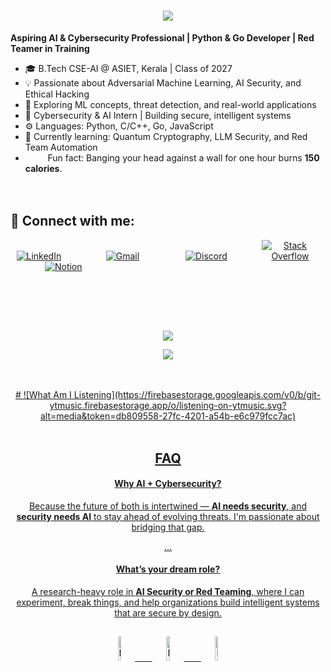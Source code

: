 
<h1 align="center">
  <a href="https://git.io/typing-svg">
    <img src="https://readme-typing-svg.herokuapp.com/?lines=Hello,+There!+👋;This+is+Atul+Biju...;Nice+to+meet+you!&center=true&size=30">
  </a>
</h1>

**Aspiring AI & Cybersecurity Professional | Python & Go Developer | Red Teamer in Training**

- 🎓 B.Tech CSE-AI @ ASIET, Kerala | Class of 2027  
- 💡 Passionate about Adversarial Machine Learning, AI Security, and Ethical Hacking  
- 🧠 Exploring ML concepts, threat detection, and real-world applications  
- 🔐 Cybersecurity & AI Intern | Building secure, intelligent systems  
- ⚙️ Languages: Python, C/C++, Go, JavaScript  
- 🌱 Currently learning: Quantum Cryptography, LLM Security, and Red Team Automation
-  &nbsp;&nbsp;<img src="https://github.com/SP-XD/SP-XD/blob/main/images/lightning.gif?raw=true" width="12" />&nbsp;&nbsp;&nbsp;&nbsp;Fun fact: Banging your head against a wall for one hour burns **150 calories**.
<br><br><br>
<h2>🤝 Connect with me:</h2>
<div>
  <a href="https://in.linkedin.com/in/atul-biju-3aa171290" target="_blank" style="display:inline-block; width: 18%; text-align:center;">
    <img src="https://skillicons.dev/icons?i=linkedin" alt="LinkedIn" />
  </a>
    &nbsp;&nbsp;&nbsp;&nbsp;  &nbsp;&nbsp;&nbsp;&nbsp;
  <a href="mailto:atulbiju13@gmail.com" target="_blank" style="display:inline-block; width: 18%; text-align:center;">
    <img src="https://skillicons.dev/icons?i=gmail" alt="Gmail" />
  </a>
    &nbsp;&nbsp;&nbsp;&nbsp;  &nbsp;&nbsp;&nbsp;&nbsp;
  <a href="https://discord.gg/xnEEBwKkfb" target="_blank" style="display:inline-block; width: 18%; text-align:center;">
    <img src="https://skillicons.dev/icons?i=discord" alt="Discord" />
  </a>
    &nbsp;&nbsp;&nbsp;&nbsp;  &nbsp;&nbsp;&nbsp;&nbsp;
  <a href="https://stackoverflow.com/users/22618441/atul" target="_blank" style="display:inline-block; width: 18%; text-align:center;">
    <img src="https://skillicons.dev/icons?i=stackoverflow" alt="Stack Overflow" />
  </a>
    &nbsp;&nbsp;&nbsp;&nbsp;  &nbsp;&nbsp;&nbsp;&nbsp;
  <a href="https://www.notion.so/1d86fe2f83fa80e9a022fc180c327fa7?pvs=4" target="_blank" style="display:inline-block; width: 18%; text-align:center;">
    <img src="https://skillicons.dev/icons?i=notion" alt="Notion" />
  </a>
</div>
<h2></h2>
<div align="center" >
<a  href="https://github.com/Atul013">

<br>
<br>
<br>


<p align="center">
  <img src="https://spotify-github-profile.kittinanx.com/api/view?uid=11147618695&cover_image=true&theme=novatorem&show_offline=true&background_color=121212&interchange=false&bar_color=53b14f&bar_color_cover=false">
</p>

<p align="center">
  <img src="https://spotify-recently-played-readme.vercel.app/api?user=11147618695&count=5">
</p>
<br><br>
  #
  ![What Am I Listening](https://firebasestorage.googleapis.com/v0/b/git-ytmusic.firebasestorage.app/o/listening-on-ytmusic.svg?alt=media&token=db809558-27fc-4201-a54b-e6c979fcc7ac)
<br><br>

## FAQ

####  Why AI + Cybersecurity?
Because the future of both is intertwined — **AI needs security**, and **security needs AI** to stay ahead of evolving threats. I'm passionate about bridging that gap.

...

####  What’s your dream role?

A research-heavy role in **AI Security or Red Teaming**, where I can experiment, break things, and help organizations build intelligent systems that are secure by design.
<h2></h2>
<img src="https://raw.githubusercontent.com/Tarikul-Islam-Anik/Animated-Fluent-Emojis/master/Emojis/Smilies/Face%20with%20Spiral%20Eyes.png" width="10%" alt="Broken system!"/>
&nbsp;&nbsp;&nbsp;&nbsp;&nbsp;
<img src="https://raw.githubusercontent.com/Tarikul-Islam-Anik/Animated-Fluent-Emojis/master/Emojis/Smilies/Relieved%20Face.png" width="10%" alt="It's working!"/>
&nbsp;&nbsp;&nbsp;&nbsp;&nbsp;
<img src="https://raw.githubusercontent.com/Tarikul-Islam-Anik/Animated-Fluent-Emojis/master/Emojis/Smilies/Astonished%20Face.png" width="10%" alt="It's working but you don't know how!"/><br>


